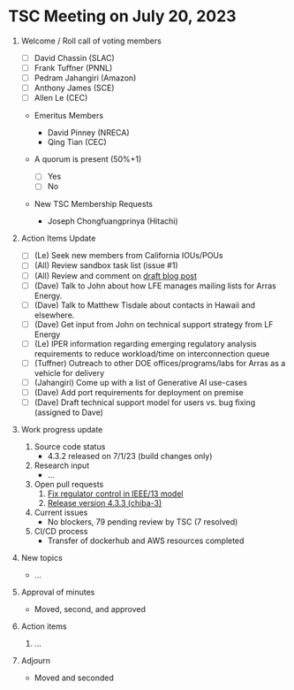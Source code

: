 # TSC Meeting on July 20, 2023

1. Welcome / Roll call of voting members
   - [ ] David Chassin (SLAC)
   - [ ] Frank Tuffner (PNNL)
   - [ ] Pedram Jahangiri (Amazon)
   - [ ] Anthony James (SCE)
   - [ ] Allen Le (CEC)
  
   * Emeritus Members
     * David Pinney (NRECA)
     * Qing Tian (CEC)
    
   * A quorum is present (50%+1)
     - [ ] Yes
     - [ ] No
    
   * New TSC Membership Requests
     * Joseph Chongfuangprinya (Hitachi)

2. Action Items Update
   - [ ] (Le) Seek new members from California IOUs/POUs
   - [ ] (All) Review sandbox task list (issue #1)
   - [ ] (All) Review and comment on [draft blog post](https://docs.google.com/document/d/1BiNohquOMhAvsj0Wu6RmQ0Owjoad7dFo5Ava_Y3J-Iw/edit)
   - [ ] (Dave) Talk to John about how LFE manages mailing lists for Arras Energy.
   - [ ] (Dave) Talk to Matthew Tisdale about contacts in Hawaii and elsewhere.
   - [ ] (Dave) Get input from John on technical support strategy from LF Energy
   - [ ] (Le) IPER information regarding emerging regulatory analysis requirements to reduce workload/time on interconnection queue
   - [ ] (Tuffner) Outreach to other DOE offices/programs/labs for Arras as a vehicle for delivery
   - [ ] (Jahangiri) Come up with a list of Generative AI use-cases
   - [ ] (Dave) Add port requirements for deployment on premise
   - [ ] (Dave) Draft technical support model for users vs. bug fixing (assigned to Dave)

3. Work progress update
   1. Source code status
      - 4.3.2 released on 7/1/23 (build changes only)
   2. Research input
      - ...
   3. Open pull requests
        1. [Fix regulator control in IEEE/13 model](../../../gridlabd/pull/1309)
        2. [Release version 4.3.3 (chiba-3)](../../../gridlabd/pull/1306)
   4. Current issues
      - No blockers, 79 pending review by TSC (7 resolved)
   5. CI/CD process
      - Transfer of dockerhub and AWS resources completed

4. New topics 
   - ...

5. Approval of minutes
   - Moved, second, and approved

6. Action items 
   1. ...

7. Adjourn
   - Moved and seconded
